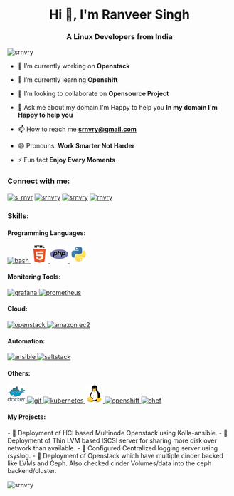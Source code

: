<h1 align="center">Hi 👋, I'm Ranveer Singh</h1>
<h3 align="center">A Linux Developers from India</h3>

<p align="left"> <img src="https://komarev.com/ghpvc/?username=srnvry&label=Profile%20views&color=0e75b6&style=flat" alt="srnvry" /> </p>

- 🔭 I’m currently working on **Openstack**

- 🌱 I’m currently learning  **Openshift**

- 👯 I’m looking to collaborate on **Opensource Project**

- 💬 Ask me about my domain I'm Happy to help you **In my domain I'm Happy to help you**

- 📫 How to reach me **srnvry@gmail.com**

- 😄 Pronouns: **Work Smarter Not Harder**

- ⚡ Fun fact **Enjoy Every Moments**

<h3 align="left">Connect with me:</h3>
<p align="left">
<a href="https://twitter.com/s_rnvr" target="blank"><img align="center" src="https://cdn.jsdelivr.net/npm/simple-icons@3.0.1/icons/twitter.svg" alt="s_rnvr" height="30" width="40" /></a>
<a href="https://linkedin.com/in/srnvry" target="blank"><img align="center" src="https://cdn.jsdelivr.net/npm/simple-icons@3.0.1/icons/linkedin.svg" alt="srnvry" height="30" width="40" /></a>
<a href="https://fb.com/srnvry" target="blank"><img align="center" src="https://cdn.jsdelivr.net/npm/simple-icons@3.0.1/icons/facebook.svg" alt="srnvry" height="30" width="40" /></a>
<a href="https://instagram.com/rnvry" target="blank"><img align="center" src="https://cdn.jsdelivr.net/npm/simple-icons@3.0.1/icons/instagram.svg" alt="rnvry" height="30" width="40" /></a>
</p>
<h3 align="left">Skills:</h3>
<h4 align="left">Programming Languages:</h4>
<p align="left"> <a href="https://www.gnu.org/software/bash/" target="_blank"> <img src="https://www.vectorlogo.zone/logos/gnu_bash/gnu_bash-icon.svg" alt="bash" width="40" height="40"/> </a> <a href="https://www.w3.org/html/" target="_blank"> <img src="https://raw.githubusercontent.com/devicons/devicon/master/icons/html5/html5-original-wordmark.svg" alt="html5" width="40" height="40"/> </a> <a href="https://www.php.net" target="_blank"> <img src="https://raw.githubusercontent.com/devicons/devicon/master/icons/php/php-original.svg" alt="php" width="40" height="40"/> </a> <a href="https://www.python.org" target="_blank"> <img src="https://raw.githubusercontent.com/devicons/devicon/master/icons/python/python-original.svg" alt="python" width="40" height="40"/> </a> </p>

<h4 align="left">Monitoring Tools:</h4>
<p align="left"> <a href="https://grafana.com" target="_blank"> <img src="https://www.vectorlogo.zone/logos/grafana/grafana-icon.svg" alt="grafana" width="40" height="40"/> </a> <a href="https://prometheus.io/" target="_blank"> <img src="https://www.vectorlogo.zone/logos/prometheusio/prometheusio-icon.svg" alt="prometheus" width="40" height="40"/> </a> </p>

<h4 align="left">Cloud:</h4>
<p align="left"><a href="https://www.openstack.org" target="_blank"> <img src="https://www.vectorlogo.zone/logos/openstack/openstack-icon.svg" alt="openstack" width="40" height="40"/> </a> <a href="https://aws.amazon.com" target="_blank"> <img src="https://www.vectorlogo.zone/logos/amazon_aws/amazon_aws-icon.svg" alt="amazon ec2" width="40" height="40"/> </a> </p>
<h4 align="left">Automation:</h4>
<p align="left"><a href="https://www.ansible.com/" target="_blank"> <img src="https://www.vectorlogo.zone/logos/ansible/ansible-icon.svg" alt="ansible" width="40" height="40"/> </a> <a href="" target="_blank"> <img src="https://www.vectorlogo.zone/logos/saltstack/saltstack-icon.svg" alt="saltstack" width="40" height="40"/> </a> </p>

<h4 align="left">Others:</h4>
<p align="left"> <a href="https://www.docker.com/" target="_blank"> <img src="https://raw.githubusercontent.com/devicons/devicon/master/icons/docker/docker-original-wordmark.svg" alt="docker" width="40" height="40"/> </a> <a href="https://git-scm.com/" target="_blank"> <img src="https://www.vectorlogo.zone/logos/git-scm/git-scm-icon.svg" alt="git" width="40" height="40"/> </a> <a href="https://kubernetes.io" target="_blank"> <img src="https://www.vectorlogo.zone/logos/kubernetes/kubernetes-icon.svg" alt="kubernetes" width="40" height="40"/> </a> <a href="https://www.linux.org/" target="_blank"> <img src="https://raw.githubusercontent.com/devicons/devicon/master/icons/linux/linux-original.svg" alt="linux" width="40" height="40"/> </a> <a href="https://www.openshift.com/" target="_blank"> <img src="https://www.vectorlogo.zone/logos/openshift/openshift-icon.svg" alt="openshift" width="40" height="40"/> </a> <a href="https://ceph.io/" target="_blank"> <img src="https://www.vectorlogo.zone/logos/ceph/ceph-icon.svg" alt="chef" width="40" height="40"/> </a> </p>

<h4 align="left">My Projects:</h4>
<p align="left">
- 🔭 Deployment of HCI based Multinode Openstack using Kolla-ansible.
- 🔭 Deployment of Thin LVM based ISCSI server for sharing more disk over network than available.
- 🔭 Configured Centralized logging server using rsyslog.
- 🔭 Deployment of Openstack which have multiple cinder backed like LVMs and Ceph. Also checked cinder Volumes/data into the ceph backend/cluster.
</p>

<p> <img align="center" src="https://github-readme-streak-stats.herokuapp.com/?user=srnvry&" alt="srnvry" /></p>
